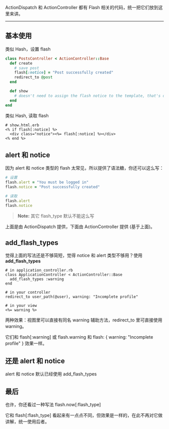 ActionDispatch 和 ActionController 都有 Flash 相关的代码，统一把它们放到这里来讲。

-----------

## 基本使用
类似 Hash，设置 flash

```ruby
class PostsController < ActionController::Base
  def create
    # save post
    flash[:notice] = "Post successfully created"
    redirect_to @post
  end

  def show
    # doesn't need to assign the flash notice to the template, that's done automatically
  end
end
```

类似 Hash, 读取 flash

```
# show.html.erb
<% if flash[:notice] %>
  <div class="notice"><%= flash[:notice] %></div>
<% end %>
```

## alert 和 notice
因为 alert 和 notice 类型的 flash 太常见，所以提供了语法糖，你还可以这么写：

```ruby
# 设置
flash.alert = "You must be logged in"
flash.notice = "Post successfully created"

# 读取
flash.alert
flash.notice
```

> **Note:** 其它 flash_type 默认不能这么写

上面是由 ActionDispatch 提供，下面由 ActionController 提供 (基于上面)。

## add_flash_types

觉得上面的写法还是不够简短，觉得 notice 和 alert 类型不够用？使用 **add_flash_types**

```
# in application_controller.rb
class ApplicationController < ActionController::Base
  add_flash_types :warning
end

# in your controller
redirect_to user_path(@user), warning: "Incomplete profile"

# in your view
<%= warning %>
```

两种效果：视图里可以直接有同名 warning 辅助方法，redirect_to 里可直接使用 warning。

它们和 flash[:warning] 或 flash.warning 和 flash: { warning: "Incomplete profile" } 效果一样。

## 还是 alert 和 notice

alert 和 notice 默认已经使用 add_flash_types

## 最后

也许，你还看过一种写法 flash.now[:flash_type]

它和 flash[:flash_type] 看起来有一点点不同，但效果是一样的，在此不再对它做讲解，统一使用后者。
